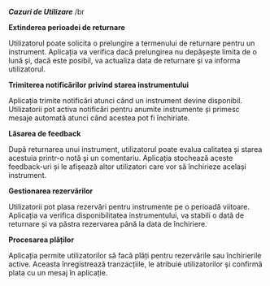 _**Cazuri de Utilizare**_ /br

**Extinderea perioadei de returnare**

Utilizatorul poate solicita o prelungire a termenului de returnare pentru un instrument. Aplicația va verifica dacă prelungirea nu depășește limita de o lună și, dacă este posibil, va actualiza data de returnare și va informa utilizatorul.

**Trimiterea notificărilor privind starea instrumentului**

Aplicația trimite notificări atunci când un instrument devine disponibil. Utilizatorii pot activa notificări pentru anumite instrumente și primesc mesaje automată atunci când acestea pot fi închiriate.

**Lăsarea de feedback**

După returnarea unui instrument, utilizatorul poate evalua calitatea și starea acestuia printr-o notă și un comentariu. Aplicația stochează aceste feedback-uri și le afișează altor utilizatori care vor să închirieze același instrument.

**Gestionarea rezervărilor**

Utilizatorii pot plasa rezervări pentru instrumente pe o perioadă viitoare. Aplicația va verifica disponibilitatea instrumentului, va stabili o dată de returnare și va păstra rezervarea până la data de închiriere.

**Procesarea plăților**

Aplicația permite utilizatorilor să facă plăți pentru rezervările sau închirierile active. Aceasta înregistrează tranzacțiile, le atribuie utilizatorilor și confirmă plata cu un mesaj în aplicație.

